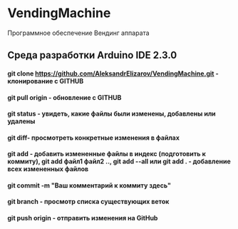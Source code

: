 # VendingMachine
Программное обеспечение Вендинг аппарата

## Среда разработки Arduino IDE 2.3.0

#### git clone https://github.com/AleksandrElizarov/VendingMachine.git - клонирование с GITHUB
#### git pull origin  - обновление с GITHUB
#### git status - увидеть, какие файлы были изменены, добавлены или удалены
#### git diff- просмотреть конкретные изменения в файлах
#### git add - добавить измененные файлы в индекс (подготовить к коммиту), git add файл1 файл2 .., git add --all или git add . - добавление всех измененных файлов
#### git commit -m "Ваш комментарий к коммиту здесь"
#### git branch - просмотр списка существующих веток
#### git push origin - отправить изменения на GitHub
